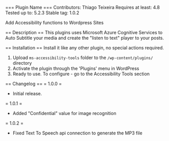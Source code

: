 === Plugin Name ===
Contributors: Thiago Teixeira
Requires at least: 4.8
Tested up to: 5.2.3
Stable tag: 1.0.2

Add Accessibility functions to Wordpress Sites

== Description ==
This plugins uses Microsoft Azure Cognitive Services to Auto Subtitle your media and create the "listen to text" player to your posts.

== Installation ==
Install it like any other plugin, no special actions required.
1. Upload `ms-accessibility-tools` folder to the `/wp-content/plugins/` directory
2. Activate the plugin through the 'Plugins' menu in WordPress
3. Ready to use. To configure - go to the Accessibility Tools section

== Changelog ==
= 1.0.0 =
* Initial release.

= 1.0.1 =
* Added "Confidential" value for image recognition

= 1.0.2 =
* Fixed Text To Speech api connection to generate the MP3 file